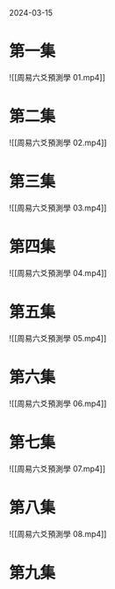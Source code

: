 2024-03-15

# 第一集

![[周易六爻預測學 01.mp4]]

# 第二集

![[周易六爻預測學 02.mp4]]

# 第三集

![[周易六爻預測學 03.mp4]]

# 第四集


![[周易六爻預測學 04.mp4]]

# 第五集


![[周易六爻預測學 05.mp4]]


# 第六集

![[周易六爻預測學 06.mp4]]


# 第七集

![[周易六爻預測學 07.mp4]]


# 第八集


![[周易六爻預測學 08.mp4]]

# 第九集





